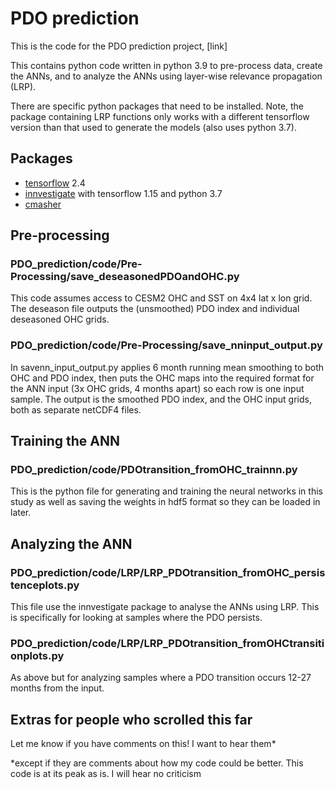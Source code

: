# PDO prediction
This is the code for the PDO prediction project, [link]

This contains python code written in python 3.9 to pre-process data, create the ANNs, and to analyze the ANNs using layer-wise relevance propagation (LRP).

There are specific python packages that need to be installed. Note, the package containing LRP functions only works with a different tensorflow version than that used to generate the models (also uses python 3.7).

## Packages
- [tensorflow](https://www.tensorflow.org/install/pip) 2.4
- [innvestigate](https://github.com/albermax/innvestigate) with tensorflow 1.15 and python 3.7
- [cmasher](https://cmasher.readthedocs.io/user/introduction.html#how-to-install)

## Pre-processing

### PDO_prediction/code/Pre-Processing/save_deseasonedPDOandOHC.py

This code assumes access to CESM2 OHC and SST on 4x4 lat x lon grid. The deseason file outputs the (unsmoothed) PDO index and individual deseasoned OHC grids. 

### PDO_prediction/code/Pre-Processing/save_nninput_output.py

In savenn_input_output.py applies 6 month running mean smoothing to both OHC and PDO index, then puts the OHC maps into the required format for the ANN input (3x OHC grids, 4 months apart) so each row is one input sample. The output is the smoothed PDO index, and the OHC input grids, both as separate netCDF4 files.

## Training the ANN

### PDO_prediction/code/PDOtransition_fromOHC_trainnn.py

This is the python file for generating and training the neural networks in this study as well as saving the weights in hdf5 format so they can be loaded in later.

## Analyzing the ANN

### PDO_prediction/code/LRP/LRP_PDOtransition_fromOHC_persistenceplots.py

This file use the innvestigate package to analyse the ANNs using LRP. This is specifically for looking at samples where the PDO persists.

### PDO_prediction/code/LRP/LRP_PDOtransition_fromOHCtransitionplots.py

As above but for analyzing samples where a PDO transition occurs 12-27 months from the input.


## Extras for people who scrolled this far

Let me know if you have comments on this! I want to hear them*

*except if they are comments about how my code could be better. This code is at its peak as is. I will hear no criticism

